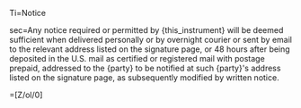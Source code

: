 Ti=Notice

sec=Any notice required or permitted by {this_instrument} will be deemed sufficient when delivered personally or by overnight courier or sent by email to the relevant address listed on the signature page, or 48 hours after being deposited in the U.S. mail as certified or registered mail with postage prepaid, addressed to the {party} to be notified at such {party}'s address listed on the signature page, as subsequently modified by written notice.

=[Z/ol/0]
